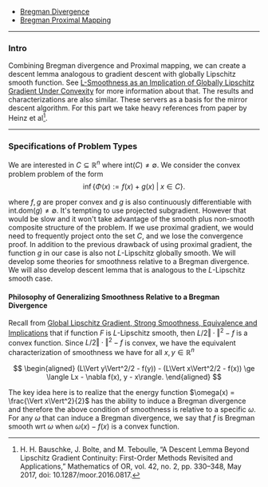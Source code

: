 - [Bregman Divergence](Bregman%20Divergence.md)
- [Bregman Proximal Mapping](Bregman%20Proximal%20Mapping.md)

---
### **Intro**

Combining Bregman divergence and Proximal mapping, we can create a descent lemma analogous to gradient descent with globally Lipschitz smooth function. 
See [L-Smoothness as an Implication of Globally Lipschitz Gradient Under Convexity](Global%20Lipschitz%20Gradient,%20Strong%20Smoothness,%20Equivalence%20and%20Implications.md) for more information about that.
The results and characterizations are also similar. 
These servers as a basis for the mirror descent algorithm. 
For this part we take heavy references from paper by Heinz et al[^1]. 

---
### **Specifications of Problem Types**

We are interested in $C \subseteq \mathbb R^n$ where $\text{int}(C)\neq \emptyset$. 
We consider the convex problem problem of the form 
$$
    \inf\left\lbrace
        \Phi(x) := f(x) + g(x) \; |\;  x \in C
    \right\rbrace. 
$$

where $f, g$ are proper convex and $g$ is also continuously differentiable with $\text{int.dom}(g)\neq \emptyset$. 
It's tempting to use projected subgradient. 
However that would be slow and it won't take advantage of the smooth plus non-smooth composite structure of the problem. 
If we use proximal gradient, we would need to frequently project onto the set $C$, and we lose the convergence proof. 
In addition to the previous drawback of using proximal gradient, the function $g$ in our case is also not $L$-Lipschitz globally smooth. 
We will develop some theories for smoothness relative to a Bregman divergence. 
We will also develop descent lemma that is analogous to the $L$-Lipschitz smooth case. 

#### **Philosophy of Generalizing Smoothness Relative to a Bregman Divergence**
Recall from [Global Lipschitz Gradient, Strong Smoothness, Equivalence and Implications](Global%20Lipschitz%20Gradient,%20Strong%20Smoothness,%20Equivalence%20and%20Implications.md) that if function $F$ is $L$-Lipschitz smooth, then $L/2 \Vert \cdot\Vert^2 - f$ is a convex function. 
Since $L/2 \Vert \cdot\Vert^2 - f$ is convex, we have the equivalent characterization of smoothness we have for all $x, y \in \mathbb R^n$

$$
\begin{aligned}
    (L\Vert y\Vert^2/2 - f(y)) - (L\Vert x\Vert^2/2 - f(x)) \ge 
    \langle Lx - \nabla f(x), y - x\rangle. 
\end{aligned}
$$

The key idea here is to realize that the energy function $\omega(x) = \frac{\Vert x\Vert^2}{2}$ has the ability to induce a Bregman divergence and therefore the above condition of smoothness is relative to a specific $\omega$. 
For any $\omega$ that can induce a Bregman divergence, we say that $f$ is Bregman smooth wrt $\omega$ when $\omega(x) - f(x)$ is a convex function. 





[^1]: H. H. Bauschke, J. Bolte, and M. Teboulle, “A Descent Lemma Beyond Lipschitz Gradient Continuity: First-Order Methods Revisited and Applications,” Mathematics of OR, vol. 42, no. 2, pp. 330–348, May 2017, doi: 10.1287/moor.2016.0817.
